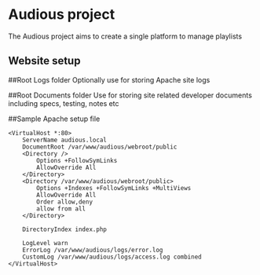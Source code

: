 # Audious project

The Audious project aims to create a single platform to manage playlists

## Website setup

##Root Logs folder
Optionally use for storing Apache site logs


##Root Documents folder
Use for storing site related developer documents including specs, testing, notes etc


##Sample Apache setup file
```
<VirtualHost *:80>
	ServerName audious.local
	DocumentRoot /var/www/audious/webroot/public
	<Directory />
		Options +FollowSymLinks
		AllowOverride All
	</Directory>
	<Directory /var/www/audious/webroot/public>
		Options +Indexes +FollowSymLinks +MultiViews
		AllowOverride All
		Order allow,deny
		allow from all
	</Directory>

	DirectoryIndex index.php

	LogLevel warn
	ErrorLog /var/www/audious/logs/error.log
	CustomLog /var/www/audious/logs/access.log combined
</VirtualHost>
```